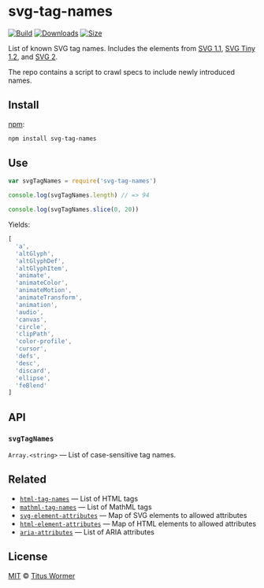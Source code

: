 # svg-tag-names

[![Build][build-badge]][build]
[![Downloads][downloads-badge]][downloads]
[![Size][size-badge]][size]

List of known SVG tag names.
Includes the elements from [SVG 1.1][svg11], [SVG Tiny 1.2][svgtiny12], and
[SVG 2][svg2].

The repo contains a script to crawl specs to include newly introduced names.

## Install

[npm][]:

```sh
npm install svg-tag-names
```

## Use

```js
var svgTagNames = require('svg-tag-names')

console.log(svgTagNames.length) // => 94

console.log(svgTagNames.slice(0, 20))
```

Yields:

```js
[
  'a',
  'altGlyph',
  'altGlyphDef',
  'altGlyphItem',
  'animate',
  'animateColor',
  'animateMotion',
  'animateTransform',
  'animation',
  'audio',
  'canvas',
  'circle',
  'clipPath',
  'color-profile',
  'cursor',
  'defs',
  'desc',
  'discard',
  'ellipse',
  'feBlend'
]
```

## API

### `svgTagNames`

`Array.<string>` — List of case-sensitive tag names.

## Related

*   [`html-tag-names`](https://github.com/wooorm/html-tag-names)
    — List of HTML tags
*   [`mathml-tag-names`](https://github.com/wooorm/mathml-tag-names)
    — List of MathML tags
*   [`svg-element-attributes`](https://github.com/wooorm/svg-element-attributes)
    — Map of SVG elements to allowed attributes
*   [`html-element-attributes`](https://github.com/wooorm/html-element-attributes)
    — Map of HTML elements to allowed attributes
*   [`aria-attributes`](https://github.com/wooorm/aria-attributes)
    — List of ARIA attributes

## License

[MIT][license] © [Titus Wormer][author]

<!-- Definition -->

[build-badge]: https://img.shields.io/travis/wooorm/svg-tag-names.svg

[build]: https://travis-ci.org/wooorm/svg-tag-names

[downloads-badge]: https://img.shields.io/npm/dm/svg-tag-names.svg

[downloads]: https://www.npmjs.com/package/svg-tag-names

[size-badge]: https://img.shields.io/bundlephobia/minzip/svg-tag-names.svg

[size]: https://bundlephobia.com/result?p=svg-tag-names

[npm]: https://docs.npmjs.com/cli/install

[license]: license

[author]: https://wooorm.com

[svg11]: https://www.w3.org/TR/SVG11/eltindex.html

[svgtiny12]: https://www.w3.org/TR/SVGTiny12/elementTable.html

[svg2]: https://www.w3.org/TR/SVG2/eltindex.html
